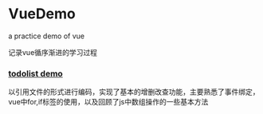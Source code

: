 # VueDemo
a practice demo of vue

记录vue循序渐进的学习过程

### [todolist demo](https://url)
以引用文件的形式进行编码，实现了基本的增删改查功能，主要熟悉了事件绑定，vue中for,if标签的使用，以及回顾了js中数组操作的一些基本方法
